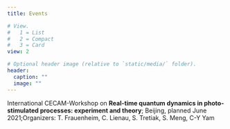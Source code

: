 ```yaml
---
title: Events

# View.
#   1 = List
#   2 = Compact
#   3 = Card
view: 2

# Optional header image (relative to `static/media/` folder).
header:
  caption: ""
  image: ""
---
```



International CECAM-Workshop on **Real-time quantum dynamics in photo-stimulated processes: experiment and theory**; Beijing, planned June 2021;Organizers: T. Frauenheim, C. Lienau, S. Tretiak, S. Meng, C-Y Yam

